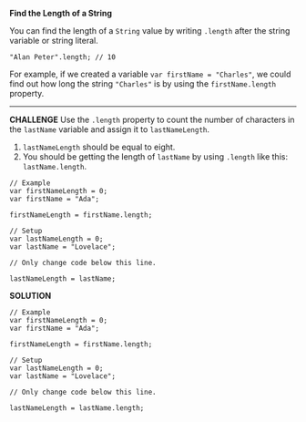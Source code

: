**Find the Length of a String**


You can find the length of a `String` value by writing `.length` after the string variable or string literal.

`"Alan Peter".length; // 10`

For example, if we created a variable `var firstName = "Charles"`, we could find out how long the string `"Charles"` is by using the `firstName.length` property.

---------------
**CHALLENGE**
Use the `.length` property to count the number of characters in the `lastName` variable and assign it to `lastNameLength`.
1. `lastNameLength` should be equal to eight.
2. You should be getting the length of `lastName` by using `.length` like this: `lastName.length`.
```
// Example
var firstNameLength = 0;
var firstName = "Ada";

firstNameLength = firstName.length;

// Setup
var lastNameLength = 0;
var lastName = "Lovelace";

// Only change code below this line.

lastNameLength = lastName;

```

**SOLUTION**

```
// Example
var firstNameLength = 0;
var firstName = "Ada";

firstNameLength = firstName.length;

// Setup
var lastNameLength = 0;
var lastName = "Lovelace";

// Only change code below this line.

lastNameLength = lastName.length;

```
